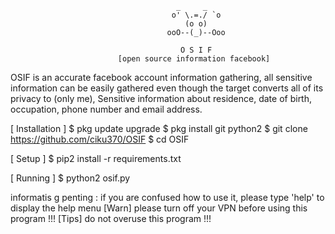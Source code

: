                                         _     _
                                        o' \.=./ `o
                                           (o o)          
                                       ooO--(_)--Ooo
                                       
                                          O S I F
                            [open source information facebook]
OSIF is an accurate facebook account information gathering, all sensitive information can be easily gathered even though the target converts all of its privacy to (only me), Sensitive information about residence, date of birth, occupation, phone number and email address.

[ Installation ]
$ pkg update upgrade
$ pkg install git python2
$ git clone https://github.com/ciku370/OSIF
$ cd OSIF

[ Setup ]
$ pip2 install -r requirements.txt

[ Running ]
$ python2 osif.py


informatis g penting : if you are confused how to use it, please type 'help' to display the help menu
[Warn] please turn off your VPN before using this program !!!
[Tips] do not overuse this program !!!
